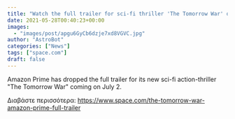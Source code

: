 ```yaml
---
title: "Watch the full trailer for sci-fi thriller 'The Tomorrow War' on Amazon Prime"
date: 2021-05-28T00:40:23+00:00
images:
  - "images/post/apgu6GyCb6dzje7xd8VGVC.jpg"
author: "AstroBot"
categories: ["News"]
tags: ["space.com"]
draft: false
---
```


Amazon Prime has dropped the full trailer for its new sci-fi action-thriller "The Tomorrow War" coming on July 2. 

Διαβάστε περισσότερα: https://www.space.com/the-tomorrow-war-amazon-prime-full-trailer
